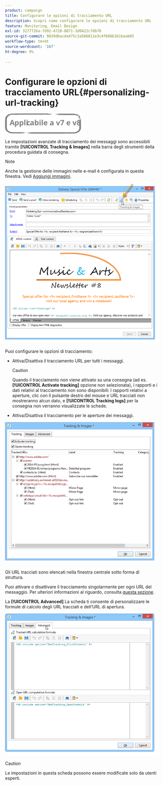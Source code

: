 ```yaml
---
product: campaign
title: Configurare le opzioni di tracciamento URL
description: Scopri come configurare le opzioni di tracciamento URL
feature: Monitoring, Email Design
exl-id: 3277726a-fd92-4720-8871-3d0422c7db70
source-git-commit: 9839dbacda475c2a586811e3c4f686b1b1baab05
workflow-type: tm+mt
source-wordcount: '167'
ht-degree: 9%

---
```


# Configurare le opzioni di tracciamento URL{#personalizing-url-tracking}

![](../../assets/common.svg)

Le impostazioni avanzate di tracciamento dei messaggi sono accessibili tramite **[!UICONTROL Tracking & Images]** nella barra degli strumenti della procedura guidata di consegna.

>[!NOTE]
>
>Anche la gestione delle immagini nelle e-mail è configurata in questa finestra. Vedi [Aggiungi immagini](defining-the-email-content.md#adding-images).

![](assets/s_ncs_user_email_del_tracking_ico.png)

Puoi configurare le opzioni di tracciamento:

* Attiva/Disattiva il tracciamento URL per tutti i messaggi.

   >[!CAUTION]
   >
   >Quando il tracciamento non viene attivato su una consegna (ad es. **[!UICONTROL Activate tracking]** opzione non selezionata), i rapporti e i dati relativi al tracciamento non sono disponibili: I rapporti relativi a aperture, clic con il pulsante destro del mouse e URL tracciati non mostreranno alcun dato, e **[!UICONTROL Tracking logs]** per la consegna non verranno visualizzate le schede.

* Attiva/Disattiva il tracciamento per le aperture dei messaggi.

![](assets/s_ncs_user_email_del_tracking_param.png)

Gli URL tracciati sono elencati nella finestra centrale sotto forma di struttura.

Puoi attivare o disattivare il tracciamento singolarmente per ogni URL del messaggio. Per ulteriori informazioni al riguardo, consulta [questa sezione](how-to-configure-tracked-links.md).

La **[!UICONTROL Advanced]** La scheda ti consente di personalizzare le formule di calcolo degli URL tracciati e dell’URL di apertura.

![](assets/s_ncs_user_email_del_tracking_param_adv.png)

>[!CAUTION]
>
>Le impostazioni in questa scheda possono essere modificate solo da utenti esperti.
